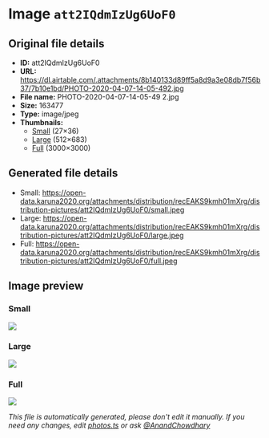 # Image `att2IQdmIzUg6UoF0`

## Original file details

- **ID:** att2IQdmIzUg6UoF0
- **URL:** https://dl.airtable.com/.attachments/8b140133d89ff5a8d9a3e08db7f56b37/7b10e1bd/PHOTO-2020-04-07-14-05-492.jpg
- **File name:** PHOTO-2020-04-07-14-05-49 2.jpg
- **Size:** 163477
- **Type:** image/jpeg
- **Thumbnails:**
  - [Small](https://dl.airtable.com/.attachmentThumbnails/c5894f3c2e18249326614fafb0b889a5/00805b16) (27×36)
  - [Large](https://dl.airtable.com/.attachmentThumbnails/96e6e9232146d99c216ca73b45bd59ce/5bc95f8f) (512×683)
  - [Full](https://dl.airtable.com/.attachmentThumbnails/4ffc631f9d59e8b9fcc2e5ce3b14b457/467243cd) (3000×3000)

## Generated file details

- Small: https://open-data.karuna2020.org/attachments/distribution/recEAKS9kmh01mXrg/distribution-pictures/att2IQdmIzUg6UoF0/small.jpeg
- Large: https://open-data.karuna2020.org/attachments/distribution/recEAKS9kmh01mXrg/distribution-pictures/att2IQdmIzUg6UoF0/large.jpeg
- Full: https://open-data.karuna2020.org/attachments/distribution/recEAKS9kmh01mXrg/distribution-pictures/att2IQdmIzUg6UoF0/full.jpeg

## Image preview

### Small

![](https://open-data.karuna2020.org/attachments/distribution/recEAKS9kmh01mXrg/distribution-pictures/att2IQdmIzUg6UoF0/small.jpeg)

### Large

![](https://open-data.karuna2020.org/attachments/distribution/recEAKS9kmh01mXrg/distribution-pictures/att2IQdmIzUg6UoF0/large.jpeg)

### Full

![](https://open-data.karuna2020.org/attachments/distribution/recEAKS9kmh01mXrg/distribution-pictures/att2IQdmIzUg6UoF0/full.jpeg)

_This file is automatically generated, please don't edit it manually. If you need any changes, edit [photos.ts](/photos.ts) or ask [@AnandChowdhary](https://github.com/AnandChowdhary)_
